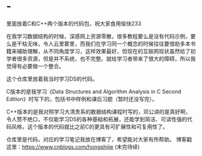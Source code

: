 # -
里面放着C和C++两个版本的代码包，祝大家食用愉快233

在我学习数据结构的时候，深感网上资源零散，很多教程要么是没有代码示例，要么是干枯无味，令人云里雾里，而我们在学习同一个概念的时候往往要借助多本书籍来辅助理解，从不同角度学习，这样效果最好，但现在的互联网现状虽然给了初学者很多资源，但是并不系统，也不完整。就给学习者带来了很大的障碍，所以我觉得有必要做一个整合。

这个仓库里放着我当时学习DS的代码。

C版本的是我学习《Data Structures and Algorithm Analysis in C Second Edition》时写下的，包括书中样例和课后习题（暂时还没写完）。

C++版本的是我对照学习大清贵系的数据结构课程时写的，邓公讲的是真好啊，令人赞不绝口，不仅能学习DS的各种基础和拓展，还能学到简洁、可读性强的代码风格，这个版本的代码就比之前C的更具有可扩展性和可复用性了。

仓库里是代码，对应的学习笔记我放在博客了，希望能对大家有所帮助。
博客戳这里：https://www.cnblogs.com/hongshijie    (未完待续)
